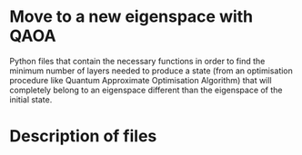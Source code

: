 # Move to a new eigenspace with QAOA

Python files that contain the necessary functions in order to find the minimum number of layers needed to produce a state (from an 
optimisation procedure like Quantum Approximate Optimisation Algorithm) that will completely belong to an eigenspace different 
than the eigenspace of the initial state.

# Description of files
